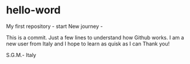 # hello-word
My first repository - start New journey - 

This is a commit. Just a few lines to understand how Github works.
I am a new user from Italy and I hope to learn as quisk as I can
Thank you!

S.G.M.- Italy

